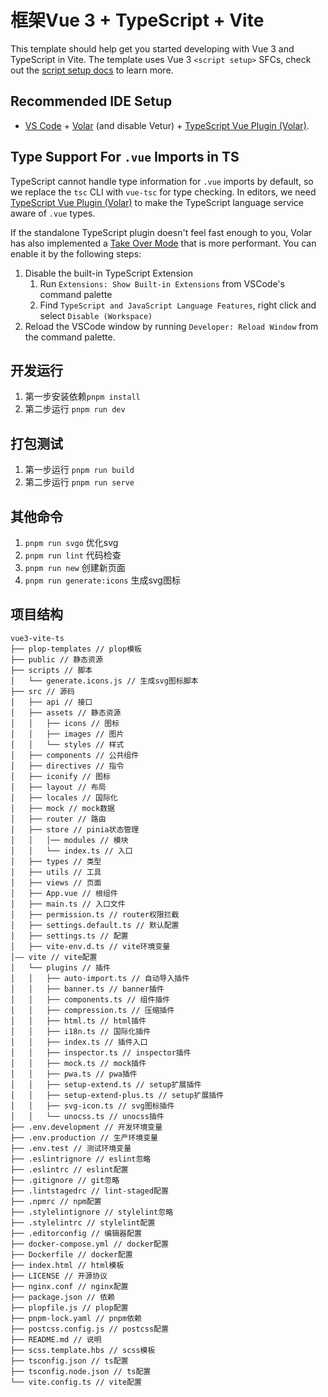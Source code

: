 # 框架Vue 3 + TypeScript + Vite

This template should help get you started developing with Vue 3 and TypeScript in Vite. The template uses Vue 3 `<script setup>` SFCs, check out the [script setup docs](https://v3.vuejs.org/api/sfc-script-setup.html#sfc-script-setup) to learn more.

## Recommended IDE Setup

- [VS Code](https://code.visualstudio.com/) + [Volar](https://marketplace.visualstudio.com/items?itemName=Vue.volar) (and disable Vetur) + [TypeScript Vue Plugin (Volar)](https://marketplace.visualstudio.com/items?itemName=Vue.vscode-typescript-vue-plugin).

## Type Support For `.vue` Imports in TS

TypeScript cannot handle type information for `.vue` imports by default, so we replace the `tsc` CLI with `vue-tsc` for type checking. In editors, we need [TypeScript Vue Plugin (Volar)](https://marketplace.visualstudio.com/items?itemName=Vue.vscode-typescript-vue-plugin) to make the TypeScript language service aware of `.vue` types.

If the standalone TypeScript plugin doesn't feel fast enough to you, Volar has also implemented a [Take Over Mode](https://github.com/johnsoncodehk/volar/discussions/471#discussioncomment-1361669) that is more performant. You can enable it by the following steps:

1. Disable the built-in TypeScript Extension
   1. Run `Extensions: Show Built-in Extensions` from VSCode's command palette
   2. Find `TypeScript and JavaScript Language Features`, right click and select `Disable (Workspace)`
2. Reload the VSCode window by running `Developer: Reload Window` from the command palette.

## 开发运行
1. 第一步安装依赖`pnpm install`
2. 第二步运行 `pnpm run dev `

## 打包测试
1. 第一步运行 `pnpm run build`
2. 第二步运行 `pnpm run serve`
## 其他命令
1. `pnpm run svgo` 优化svg
2. `pnpm run lint` 代码检查
3. `pnpm run new` 创建新页面
4. `pnpm run generate:icons` 生成svg图标
## 项目结构
``` text
vue3-vite-ts
├── plop-templates // plop模板
├── public // 静态资源
├── scripts // 脚本
│   └── generate.icons.js // 生成svg图标脚本
├── src // 源码
│   ├── api // 接口
│   ├── assets // 静态资源
│   │   ├── icons // 图标
│   │   ├── images // 图片
│   │   └── styles // 样式
│   ├── components // 公共组件
│   ├── directives // 指令
│   ├── iconify // 图标
│   ├── layout // 布局
│   ├── locales // 国际化
│   ├── mock // mock数据
│   ├── router // 路由
│   ├── store // pinia状态管理
│   │   │── modules // 模块
│   │   └── index.ts // 入口
│   ├── types // 类型
│   ├── utils // 工具
│   ├── views // 页面
│   ├── App.vue // 根组件
│   ├── main.ts // 入口文件
│   ├── permission.ts // router权限拦截
│   ├── settings.default.ts // 默认配置
│   ├── settings.ts // 配置
│   ├── vite-env.d.ts // vite环境变量
│—— vite // vite配置
│   └── plugins // 插件
│   │   ├── auto-import.ts // 自动导入插件
│   │   ├── banner.ts // banner插件
│   │   ├── components.ts // 组件插件
│   │   ├── compression.ts // 压缩插件
│   │   ├── html.ts // html插件
│   │   ├── i18n.ts // 国际化插件
│   │   ├── index.ts // 插件入口
│   │   ├── inspector.ts // inspector插件
│   │   ├── mock.ts // mock插件
│   │   ├── pwa.ts // pwa插件
│   │   ├── setup-extend.ts // setup扩展插件
│   │   ├── setup-extend-plus.ts // setup扩展插件
│   │   ├── svg-icon.ts // svg图标插件
│   │   └── unocss.ts // unocss插件
├── .env.development // 开发环境变量
├── .env.production // 生产环境变量
├── .env.test // 测试环境变量
├── .eslintrignore // eslint忽略
├── .eslintrc // eslint配置
├── .gitignore // git忽略
├── .lintstagedrc // lint-staged配置
├── .npmrc // npm配置
├── .stylelintignore // stylelint忽略
├── .stylelintrc // stylelint配置
├── .editorconfig // 编辑器配置
├── docker-compose.yml // docker配置
├── Dockerfile // docker配置
├── index.html // html模板
├── LICENSE // 开源协议
├── nginx.conf // nginx配置
├── package.json // 依赖
├── plopfile.js // plop配置
├── pnpm-lock.yaml // pnpm依赖
├── postcss.config.js // postcss配置
├── README.md // 说明
├── scss.template.hbs // scss模板
├── tsconfig.json // ts配置
├── tsconfig.node.json // ts配置
└── vite.config.ts // vite配置
```
